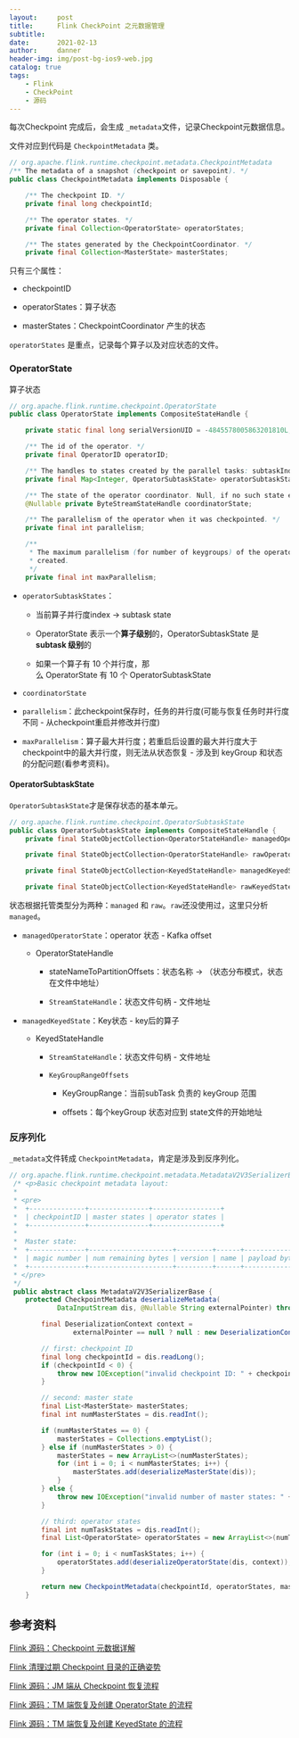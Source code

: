 ```yaml
---
layout:     post
title:      Flink CheckPoint 之元数据管理
subtitle:   
date:       2021-02-13
author:     danner
header-img: img/post-bg-ios9-web.jpg
catalog: true
tags:
    - Flink
    - CheckPoint
    - 源码
---
```


每次Checkpoint 完成后，会生成 `_metadata`文件，记录Checkpoint元数据信息。

文件对应到代码是 `CheckpointMetadata` 类。

```java
// org.apache.flink.runtime.checkpoint.metadata.CheckpointMetadata
/** The metadata of a snapshot (checkpoint or savepoint). */
public class CheckpointMetadata implements Disposable {

    /** The checkpoint ID. */
    private final long checkpointId;

    /** The operator states. */
    private final Collection<OperatorState> operatorStates;

    /** The states generated by the CheckpointCoordinator. */
    private final Collection<MasterState> masterStates;
```

只有三个属性：

- checkpointID

- operatorStates：算子状态

- masterStates：CheckpointCoordinator 产生的状态

`operatorStates` 是重点，记录每个算子以及对应状态的文件。

### OperatorState

算子状态

```java
// org.apache.flink.runtime.checkpoint.OperatorState
public class OperatorState implements CompositeStateHandle {

    private static final long serialVersionUID = -4845578005863201810L;

    /** The id of the operator. */
    private final OperatorID operatorID;

    /** The handles to states created by the parallel tasks: subtaskIndex -> subtaskstate. */
    private final Map<Integer, OperatorSubtaskState> operatorSubtaskStates;

    /** The state of the operator coordinator. Null, if no such state exists. */
    @Nullable private ByteStreamStateHandle coordinatorState;

    /** The parallelism of the operator when it was checkpointed. */
    private final int parallelism;

    /**
     * The maximum parallelism (for number of keygroups) of the operator when the job was first
     * created.
     */
    private final int maxParallelism;
```

- `operatorSubtaskStates`：
  
  - 当前算子并行度index ->  subtask state
  
  - OperatorState 表示一个**算子级别**的，OperatorSubtaskState 是 **subtask 级别**的
  
  - 如果一个算子有 10 个并行度，那么 OperatorState 有 10 个 OperatorSubtaskState

- `coordinatorState`

- `parallelism`：此checkpoint保存时，任务的并行度(可能与恢复任务时并行度不同 - 从checkpoint重启并修改并行度)

- `maxParallelism`：算子最大并行度；若重启后设置的最大并行度大于checkpoint中的最大并行度，则无法从状态恢复 - 涉及到 keyGroup 和状态的分配问题(看参考资料)。

#### OperatorSubtaskState

`OperatorSubtaskState`才是保存状态的基本单元。

```java
// org.apache.flink.runtime.checkpoint.OperatorSubtaskState
public class OperatorSubtaskState implements CompositeStateHandle {
    private final StateObjectCollection<OperatorStateHandle> managedOperatorState;

    private final StateObjectCollection<OperatorStateHandle> rawOperatorState;

    private final StateObjectCollection<KeyedStateHandle> managedKeyedState;

    private final StateObjectCollection<KeyedStateHandle> rawKeyedState;
```

状态根据托管类型分为两种：`managed` 和 `raw`。`raw`还没使用过，这里只分析`managed`。

- `managedOperatorState`：operator 状态 - Kafka offset
  
  - OperatorStateHandle
    
    - stateNameToPartitionOffsets：状态名称 -> （状态分布模式，状态在文件中地址）
    
    - `StreamStateHandle`：状态文件句柄 - 文件地址

- `managedKeyedState`：Key状态 - key后的算子
  
  - KeyedStateHandle
    
    - `StreamStateHandle`：状态文件句柄 - 文件地址
    
    - `KeyGroupRangeOffsets`
      
      - KeyGroupRange：当前subTask 负责的 keyGroup 范围
      
      - offsets：每个keyGroup 状态对应到 state文件的开始地址









### 反序列化

`_metadata`文件转成 `CheckpointMetadata`，肯定是涉及到反序列化。

```java
// org.apache.flink.runtime.checkpoint.metadata.MetadataV2V3SerializerBase
 /* <p>Basic checkpoint metadata layout:
 *
 * <pre>
 *  +--------------+---------------+-----------------+
 *  | checkpointID | master states | operator states |
 *  +--------------+---------------+-----------------+
 *
 *  Master state:
 *  +--------------+---------------------+---------+------+---------------+
 *  | magic number | num remaining bytes | version | name | payload bytes |
 *  +--------------+---------------------+---------+------+---------------+
 * </pre>
 */
 public abstract class MetadataV2V3SerializerBase {
    protected CheckpointMetadata deserializeMetadata(
            DataInputStream dis, @Nullable String externalPointer) throws IOException {

        final DeserializationContext context =
                externalPointer == null ? null : new DeserializationContext(externalPointer);

        // first: checkpoint ID
        final long checkpointId = dis.readLong();
        if (checkpointId < 0) {
            throw new IOException("invalid checkpoint ID: " + checkpointId);
        }

        // second: master state
        final List<MasterState> masterStates;
        final int numMasterStates = dis.readInt();

        if (numMasterStates == 0) {
            masterStates = Collections.emptyList();
        } else if (numMasterStates > 0) {
            masterStates = new ArrayList<>(numMasterStates);
            for (int i = 0; i < numMasterStates; i++) {
                masterStates.add(deserializeMasterState(dis));
            }
        } else {
            throw new IOException("invalid number of master states: " + numMasterStates);
        }

        // third: operator states
        final int numTaskStates = dis.readInt();
        final List<OperatorState> operatorStates = new ArrayList<>(numTaskStates);

        for (int i = 0; i < numTaskStates; i++) {
            operatorStates.add(deserializeOperatorState(dis, context));
        }

        return new CheckpointMetadata(checkpointId, operatorStates, masterStates);
    }
```



## 参考资料

[Flink 源码：Checkpoint 元数据详解](https://mp.weixin.qq.com/s/pVcLAPlfWT7P6cktOpGyIQ)

[Flink 清理过期 Checkpoint 目录的正确姿势](https://mp.weixin.qq.com/s/pQ2CSkKpQkaYQ2EcDSQBkg)

[Flink 源码：JM 端从 Checkpoint 恢复流程](https://mp.weixin.qq.com/s/eZ2FB5IBwrXMZyCoQ8elgw)

[Flink 源码：TM 端恢复及创建 OperatorState 的流程](https://mp.weixin.qq.com/s/6AcBWaQTLIoIMd1R1H_l7Q)

[Flink 源码：TM 端恢复及创建 KeyedState 的流程](https://mp.weixin.qq.com/s/DoYHxEFiCzvU3I7emWEKVg)